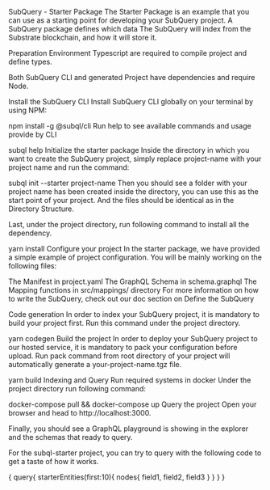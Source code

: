 SubQuery - Starter Package
The Starter Package is an example that you can use as a starting point for developing your SubQuery project. A SubQuery package defines which data The SubQuery will index from the Substrate blockchain, and how it will store it.

Preparation
Environment
Typescript are required to compile project and define types.

Both SubQuery CLI and generated Project have dependencies and require Node.

Install the SubQuery CLI
Install SubQuery CLI globally on your terminal by using NPM:

npm install -g @subql/cli
Run help to see available commands and usage provide by CLI

subql help
Initialize the starter package
Inside the directory in which you want to create the SubQuery project, simply replace project-name with your project name and run the command:

subql init --starter project-name
Then you should see a folder with your project name has been created inside the directory, you can use this as the start point of your project. And the files should be identical as in the Directory Structure.

Last, under the project directory, run following command to install all the dependency.

yarn install
Configure your project
In the starter package, we have provided a simple example of project configuration. You will be mainly working on the following files:

The Manifest in project.yaml
The GraphQL Schema in schema.graphql
The Mapping functions in src/mappings/ directory
For more information on how to write the SubQuery, check out our doc section on Define the SubQuery

Code generation
In order to index your SubQuery project, it is mandatory to build your project first. Run this command under the project directory.

yarn codegen
Build the project
In order to deploy your SubQuery project to our hosted service, it is mandatory to pack your configuration before upload. Run pack command from root directory of your project will automatically generate a your-project-name.tgz file.

yarn build
Indexing and Query
Run required systems in docker
Under the project directory run following command:

docker-compose pull && docker-compose up
Query the project
Open your browser and head to http://localhost:3000.

Finally, you should see a GraphQL playground is showing in the explorer and the schemas that ready to query.

For the subql-starter project, you can try to query with the following code to get a taste of how it works.

{
  query{
    starterEntities(first:10){
      nodes{
        field1,
        field2,
        field3
      }
    }
  }
}

